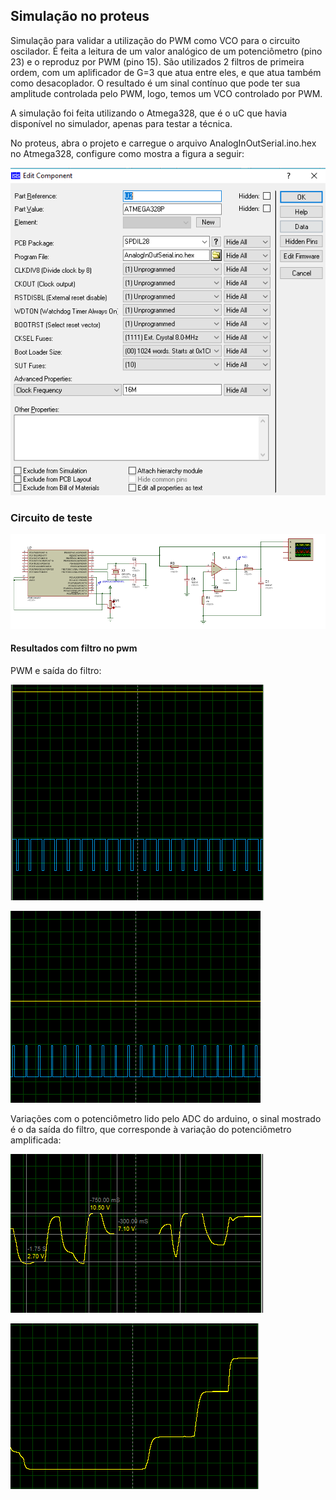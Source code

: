 ## Simulação no proteus

Simulação para validar a utilização do PWM como VCO para o circuito oscilador. É feita a leitura de um valor analógico de um potenciômetro (pino 23) e o reproduz por PWM (pino 15). São utilizados 2 filtros de primeira ordem, com um aplificador de G=3 que atua entre eles, e que atua também como desacoplador. O resultado é um sinal contínuo que pode ter sua amplitude controlada pelo PWM, logo, temos um VCO controlado por PWM.

 A simulação foi feita utilizando o Atmega328, que é o uC que havia disponível no simulador, apenas para testar a técnica.
 
 No proteus, abra o projeto e carregue o arquivo AnalogInOutSerial.ino.hex no Atmega328, configure como mostra a figura a seguir:
  
  ![foto](https://github.com/diogo0001/PI_III/blob/master/Arduino/atmegaProteusConfig.PNG)
  
  
  ### Circuito de teste
  
  ![foto](https://github.com/diogo0001/PI_III/blob/master/Arduino/pwm_test_circuit.PNG)
  
  #### Resultados com filtro no pwm
  
  PWM e saída do filtro:
  
  ![foto](https://github.com/diogo0001/PI_III/blob/master/Arduino/cd_pwm.PNG)
  
  ![foto](https://github.com/diogo0001/PI_III/blob/master/Arduino/cd_pwm2.PNG)
  
  Variações com o potenciômetro lido pelo ADC do  arduino, o sinal mostrado é o da saída do filtro, que corresponde à variação do potenciômetro amplificada:
  
  ![foto](https://github.com/diogo0001/PI_III/blob/master/Arduino/variacao_pot.PNG)
  
  ![foto](https://github.com/diogo0001/PI_III/blob/master/Arduino/variacao_pot2.PNG)
